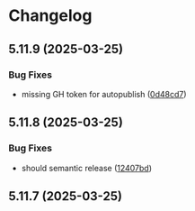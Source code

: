# Changelog

## 5.11.9 (2025-03-25)


### Bug Fixes

* missing GH token for autopublish ([0d48cd7](https://github.com/dsasko/strapi-provider-upload-imagekit/commit/0d48cd79063cfdfdb54c9d6ba625c97e1a56f642))

## 5.11.8 (2025-03-25)


### Bug Fixes

* should semantic release ([12407bd](https://github.com/dsasko/strapi-provider-upload-imagekit/commit/12407bd8ac00ea6ac54242f6894c2618b0429790))

## 5.11.7 (2025-03-25)
